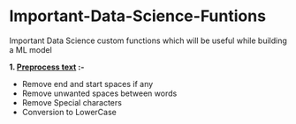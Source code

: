 # Important-Data-Science-Funtions
Important Data Science custom functions which will be useful while building a ML model

**1. [Preprocess text](https://github.com/abhikumar22/Important-Data-Science-Funtions/blob/master/preprocessing_text_part_1.ipynb
) :-**
- Remove end and start spaces if any
- Remove unwanted spaces between words
- Remove Special characters
- Conversion to LowerCase
